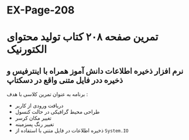 # EX-Page-208

# تمرین صفحه ۲۰۸ کتاب تولید محتوای الکتورنیک 
نرم افزار ذخیره اطلاعات دانش آموز همراه با اینترفیس و ذخیره ددر فایل متنی واقع در دسکتاپ
---

برنامه به عنوان تمرین کلاسی با هدف :
- دریافت ورودی از کاربر 
- طراحی محیط گرافیکی در حالت کنسول 
- تغییر مکان کرسر
- تغییر رنگ پسزمینه
- ذخیره اطلاعات در فایل متنی با استفاده از ``System.IO``


